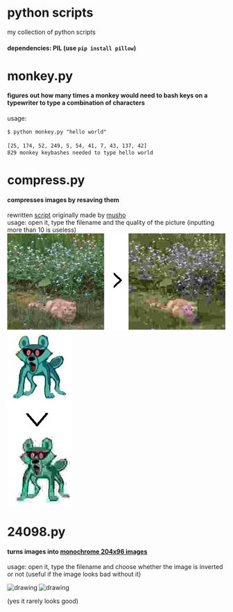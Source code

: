 # python scripts
my collection of python scripts
#### dependencies: PIL (use ```pip install pillow```)

# monkey.py
#### figures out how many times a monkey would need to bash keys on a typewriter to type a combination of characters
usage:
```
$ python monkey.py "hello world"

[25, 174, 52, 249, 5, 54, 41, 7, 43, 137, 42]
829 monkey keybashes needed to type hello world
```
# compress.py
#### compresses images by resaving them
rewritten [script](https://sixey.es/program/py/files/resave.py) originally made by [musho](https://github.com/free-ghz)  
usage: open it, type the filename and the quality of the picture (inputting more than 10 is useless)  
![compress.py](https://github.com/nikistiw/python-scripts/raw/master/images/img_1.jpg)
![compress.py](https://github.com/nikistiw/python-scripts/raw/master/images/img_2.jpg)

# 24098.py
#### turns images into [monochrome 204x96 images](https://sixey.es/20494/)
usage: open it, type the filename and choose whether the image is inverted or not (useful if the image looks bad without it)

<img src="https://raw.githubusercontent.com/qwool/python-scripts/master/images/img_3.jpg" alt="drawing" width="240"/> <img src="https://raw.githubusercontent.com/qwool/python-scripts/master/images/img4.jpg" alt="drawing" width="240"/>

(yes it rarely looks good)

